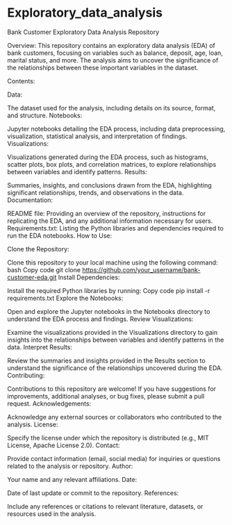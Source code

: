 # Exploratory_data_analysis
Bank Customer Exploratory Data Analysis Repository

Overview:
This repository contains an exploratory data analysis (EDA) of bank customers, focusing on variables such as balance, deposit, age, loan, marital status, and more. The analysis aims to uncover the significance of the relationships between these important variables in the dataset.

Contents:

Data:

The dataset used for the analysis, including details on its source, format, and structure.
Notebooks:

Jupyter notebooks detailing the EDA process, including data preprocessing, visualization, statistical analysis, and interpretation of findings.
Visualizations:

Visualizations generated during the EDA process, such as histograms, scatter plots, box plots, and correlation matrices, to explore relationships between variables and identify patterns.
Results:

Summaries, insights, and conclusions drawn from the EDA, highlighting significant relationships, trends, and observations in the data.
Documentation:

README file: Providing an overview of the repository, instructions for replicating the EDA, and any additional information necessary for users.
Requirements.txt: Listing the Python libraries and dependencies required to run the EDA notebooks.
How to Use:

Clone the Repository:

Clone this repository to your local machine using the following command:
bash
Copy code
git clone https://github.com/your_username/bank-customer-eda.git
Install Dependencies:

Install the required Python libraries by running:
Copy code
pip install -r requirements.txt
Explore the Notebooks:

Open and explore the Jupyter notebooks in the Notebooks directory to understand the EDA process and findings.
Review Visualizations:

Examine the visualizations provided in the Visualizations directory to gain insights into the relationships between variables and identify patterns in the data.
Interpret Results:

Review the summaries and insights provided in the Results section to understand the significance of the relationships uncovered during the EDA.
Contributing:

Contributions to this repository are welcome! If you have suggestions for improvements, additional analyses, or bug fixes, please submit a pull request.
Acknowledgements:

Acknowledge any external sources or collaborators who contributed to the analysis.
License:

Specify the license under which the repository is distributed (e.g., MIT License, Apache License 2.0).
Contact:

Provide contact information (email, social media) for inquiries or questions related to the analysis or repository.
Author:

Your name and any relevant affiliations.
Date:

Date of last update or commit to the repository.
References:

Include any references or citations to relevant literature, datasets, or resources used in the analysis.

